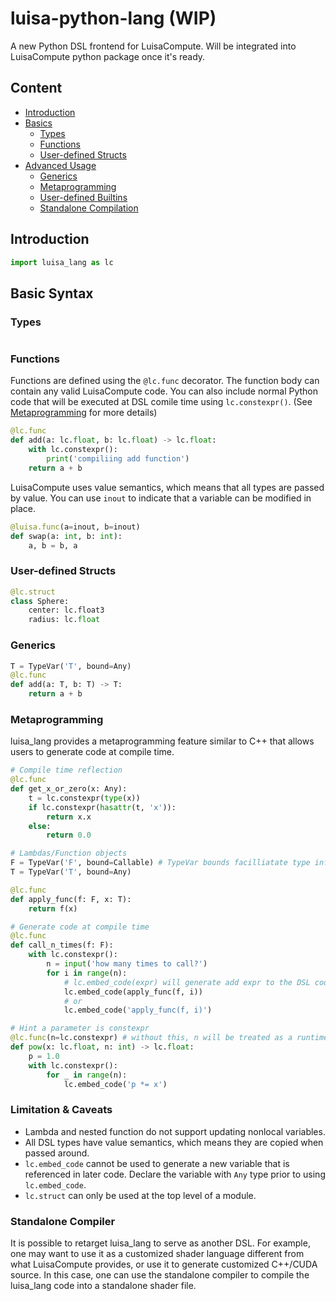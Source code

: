 # luisa-python-lang (WIP)
A new Python DSL frontend for LuisaCompute. Will be integrated into LuisaCompute python package once it's ready.


## Content
- [Introduction](#introduction)
- [Basics](#basic-syntax)
    - [Types](#types)
    - [Functions](#functions)
    - [User-defined Structs](#user-defined-structs)
- [Advanced Usage](#advanced-syntax)
    - [Generics](#generics)
    - [Metaprogramming](#metaprogramming)
    - [User-defined Builtins](#user-defined-builtins)
    - [Standalone Compilation](#standalone-compilation)


## Introduction
```python
import luisa_lang as lc
```
## Basic Syntax
### Types
```python
```


### Functions
Functions are defined using the `@lc.func` decorator. The function body can contain any valid LuisaCompute code. You can also include normal Python code that will be executed at DSL comile time using `lc.constexpr()`. (See [Metaprogramming](#metaprogramming) for more details)

```python
@lc.func
def add(a: lc.float, b: lc.float) -> lc.float:
    with lc.constexpr():
        print('compiliing add function')
    return a + b

```

LuisaCompute uses value semantics, which means that all types are passed by value. You can use `inout` to indicate that a variable can be modified in place.
```python
@luisa.func(a=inout, b=inout)
def swap(a: int, b: int):
    a, b = b, a
```

### User-defined Structs
```python
@lc.struct
class Sphere:
    center: lc.float3
    radius: lc.float
```

### Generics
```python
T = TypeVar('T', bound=Any)
@lc.func
def add(a: T, b: T) -> T:
    return a + b

```


### Metaprogramming
luisa_lang provides a metaprogramming feature similar to C++ that allows users to generate code at compile time. 

```python
# Compile time reflection
@lc.func
def get_x_or_zero(x: Any):
    t = lc.constexpr(type(x))
    if lc.constexpr(hasattr(t, 'x')):
        return x.x
    else:
        return 0.0

# Lambdas/Function objects
F = TypeVar('F', bound=Callable) # TypeVar bounds facilliatate type inference in Mypy etc. but are not strictly necessary
T = TypeVar('T', bound=Any)

@lc.func
def apply_func(f: F, x: T):
    return f(x)

# Generate code at compile time
@lc.func
def call_n_times(f: F):
    with lc.constexpr():
        n = input('how many times to call?')
        for i in range(n):
            # lc.embed_code(expr) will generate add expr to the DSL code
            lc.embed_code(apply_func(f, i))
            # or 
            lc.embed_code('apply_func(f, i)')

# Hint a parameter is constexpr
@lc.func(n=lc.constexpr) # without this, n will be treated as a runtime variable and result in an error
def pow(x: lc.float, n: int) -> lc.float:
    p = 1.0
    with lc.constexpr():
        for _ in range(n):
            lc.embed_code('p *= x')
```
### Limitation & Caveats
- Lambda and nested function do not support updating nonlocal variables.
- All DSL types have value semantics, which means they are copied when passed around.
- `lc.embed_code` cannot be used to generate a new variable that is referenced in later code. Declare the variable with `Any` type prior to using `lc.embed_code`.
- `lc.struct` can only be used at the top level of a module.

### Standalone Compiler
It is possible to retarget luisa_lang to serve as another DSL. For example, one may want to use it as a customized shader language different from what LuisaCompute provides, or use it to generate customized C++/CUDA source. In this case, one can use the standalone compiler to compile the luisa_lang code into a standalone shader file.

```python
```
